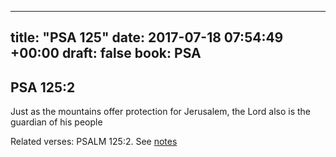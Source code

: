 
---
title: "PSA 125"
date: 2017-07-18 07:54:49 +00:00
draft: false
book: PSA
---

## PSA 125:2

Just as the mountains offer protection for Jerusalem, the Lord also is the guardian of his people

Related verses: PSALM 125:2. See [notes](https://my.bible.com/notes/2681909195540521886)

